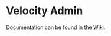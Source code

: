 # Velocity Admin

Documentation can be found in the [Wiki](https://github.com/Vex87/Velocity-Admin/wiki).
